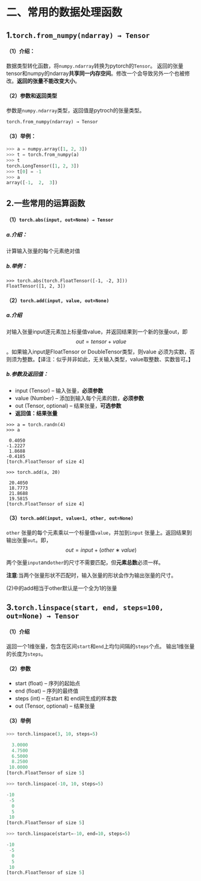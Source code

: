 # 二、常用的数据处理函数

## 1.`torch.from_numpy(ndarray) → Tensor`

#### （1）介绍：

数据类型转化函数，将`numpy.ndarray`转换为pytorch的`Tensor`。 返回的张量tensor和numpy的ndarray**共享同一内存空间**。修改一个会导致另外一个也被修改。**返回的张量不能改变大小**。

#### （2）参数和返回类型

参数是`numpy.ndarray`类型，返回值是pytroch的张量类型。

```
torch.from_numpy(ndarray) → Tensor
```

#### （3）举例：

```py
>>> a = numpy.array([1, 2, 3])
>>> t = torch.from_numpy(a)
>>> t
torch.LongTensor([1, 2, 3])
>>> t[0] = -1
>>> a
array([-1,  2,  3])
```

## 2.一些常用的运算函数

#### （1）`torch.abs(input, out=None) → Tensor`

##### a.介绍：

计算输入张量的每个元素绝对值

##### b.举例：

```
>>> torch.abs(torch.FloatTensor([-1, -2, 3]))
FloatTensor([1, 2, 3])
```

#### （2）`torch.add(input, value, out=None)`

##### a.介绍

对输入张量input逐元素加上标量值value，并返回结果到一个新的张量out，即 $$out=tensor+value$$。如果输入input是FloatTensor or DoubleTensor类型，则value 必须为实数，否则须为整数。【译注：似乎并非如此，无关输入类型，value取整数、实数皆可。】

##### b.参数及返回值：

* input \(Tensor\) – 输入张量，**必须参数**
* value \(Number\) – 添加到输入每个元素的数，**必须参数**
* out \(Tensor, optional\) – 结果张量，**可选参数**
* **返回值：结果张量**

```
>>> a = torch.randn(4)
>>> a

 0.4050
-1.2227
 1.8688
-0.4185
[torch.FloatTensor of size 4]

>>> torch.add(a, 20)

 20.4050
 18.7773
 21.8688
 19.5815
[torch.FloatTensor of size 4]
```

#### （3）`torch.add(input, value=1, other, out=None)`

`other` 张量的每个元素乘以一个标量值`value`，并加到`input` 张量上。返回结果到输出张量`out`。即，$$out=input+(other∗value)$$

两个张量`input`and`other`的尺寸不需要匹配，但**元素总数**必须一样。

**注意**:当两个张量形状不匹配时，输入张量的形状会作为输出张量的尺寸。

\(2\)中的add相当于other默认是一个全为1的张量

## 3.`torch.linspace(start, end, steps=100, out=None) → Tensor`

#### （1）介绍

返回一个1维张量，包含在区间`start`和`end`上均匀间隔的`steps`个点。 输出1维张量的长度为`steps`。

#### （2）参数

* start \(float\) – 序列的起始点
* end \(float\) – 序列的最终值
* steps \(int\) – 在start 和 end间生成的样本数
* out \(Tensor, optional\) – 结果张量

#### （3）举例

```py
>>> torch.linspace(3, 10, steps=5)

  3.0000
  4.7500
  6.5000
  8.2500
 10.0000
[torch.FloatTensor of size 5]

>>> torch.linspace(-10, 10, steps=5)

-10
 -5
  0
  5
 10
[torch.FloatTensor of size 5]

>>> torch.linspace(start=-10, end=10, steps=5)

-10
 -5
  0
  5
 10
[torch.FloatTensor of size 5]
```



